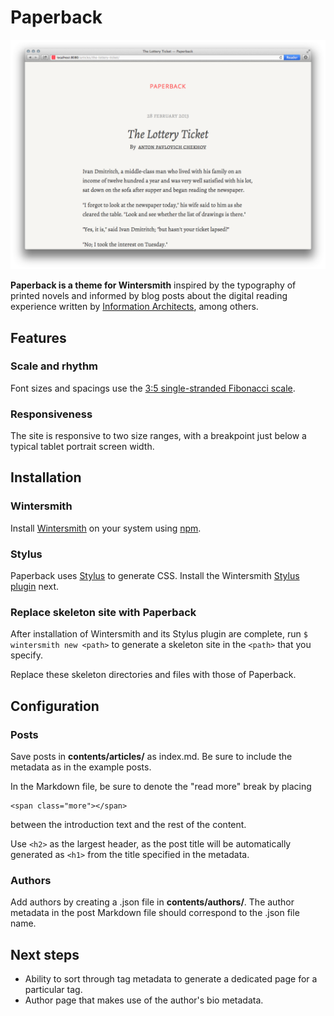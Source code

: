 # Paperback

![Paperback screenshot](paperback-screenshot.png)

**Paperback is a theme for Wintersmith** inspired by the typography of printed novels and informed by blog posts about the digital reading experience written by [Information Architects](http://informationarchitects.net/blog/responsive-typography-the-basics/), among others.

## Features

### Scale and rhythm

Font sizes and spacings use the [3:5 single-stranded Fibonacci scale](http://lamb.cc/typograph/).

### Responsiveness

The site is responsive to two size ranges, with a breakpoint just below a typical tablet portrait screen width.

## Installation

### Wintersmith

Install [Wintersmith](https://github.com/jnordberg/wintersmith#quick-start) on your system using [npm](https://npmjs.org/).

### Stylus

Paperback uses [Stylus](https://github.com/learnboost/stylus) to generate CSS. Install the Wintersmith [Stylus plugin](https://github.com/jnwng/wintersmith-stylus) next.

### Replace skeleton site with Paperback

After installation of Wintersmith and its Stylus plugin are complete, run `$ wintersmith new <path>` to generate a skeleton site in the `<path>` that you specify.

Replace these skeleton directories and files with those of Paperback.

## Configuration

### Posts

Save posts in **contents/articles/<post-directory-name>** as index.md. Be sure to include the metadata as in the example posts.

In the Markdown file, be sure to denote the "read more" break by placing

```
<span class="more"></span>
```

between the introduction text and the rest of the content.

Use `<h2>` as the largest header, as the post title will be automatically generated as `<h1>` from the  title specified in the metadata.


### Authors

Add authors by creating a .json file in **contents/authors/**. The author metadata in the post Markdown file should correspond to the .json file name.

## Next steps

- Ability to sort through tag metadata to generate a dedicated page for a particular tag.
- Author page that makes use of the author's bio metadata.